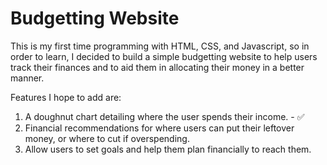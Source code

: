 # Budgetting Website

This is my first time programming with HTML, CSS, and Javascript, so in order to learn, I decided to build a simple budgetting website to help users track their finances and to aid them in allocating their money in a better manner.

Features I hope to add are:

1. A doughnut chart detailing where the user spends their income. - ✅
2. Financial recommendations for where users can put their leftover money, or where to cut if overspending.
3. Allow users to set goals and help them plan financially to reach them.
